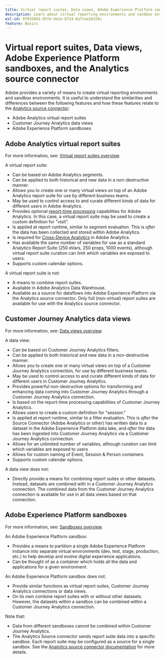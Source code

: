 ```yaml
---
title: Virtual report suites, Data views, Adobe Experience Platform sandboxes, and the Analytics source connector
description: Learn about virtual reporting environments and sandbox environments.
exl-id: 8f0358d1-85fe-4e1e-8724-8a7caa16328c
feature: Basics
---
```

# Virtual report suites, Data views, Adobe Experience Platform sandboxes, and the Analytics source connector

Adobe provides a variety of means to create virtual reporting environments and sandbox environments. It is useful to understand the similarities and differences between the following features and how these features relate to the [Analytics source connector](https://experienceleague.adobe.com/docs/experience-platform/sources/ui-tutorials/create/adobe-applications/analytics.html?lang=en):

* Adobe Analytics virtual report suites
* Customer Journey Analytics data views
* Adobe Experience Platform sandboxes

## Adobe Analytics virtual report suites

For more information, see: [Virtual report suites overview](https://experienceleague.adobe.com/docs/analytics/components/virtual-report-suites/vrs-about.html?lang=en).

A virtual report suite:

* Can be based on Adobe Analytics segments.
* Can be applied to both historical and new data in a non-destructive manner.
* Allows you to create one or many virtual views on top of an Adobe Analytics report suite for use by different business teams.
* May be used to control access to and curate different kinds of data for different users in Adobe Analytics.
* Provides optional [report-time processing](https://experienceleague.adobe.com/docs/analytics/components/virtual-report-suites/vrs-report-time-processing.html?lang=en) capabilities for Adobe Analytics. In this case, a virtual report suite may be used to create a custom definition for "visit".
* Is applied at report runtime, similar to segment evaluation. This is _after_ the data has been collected and stored within Adobe Analytics.
* Is required for [Cross-Device Analytics](https://experienceleague.adobe.com/docs/analytics/components/cda/overview.html?lang=en) in Adobe Analytics.
* Has available the same number of variables for use as a standard Analytics Report Suite (250 eVars, 250 props, 1000 events), although virtual report suite curation can limit which variables are exposed to users.
* Supports custom calendar options.

A virtual report suite is not:

* A means to combine report suites.
* Available in Adobe Analytics Data Warehouse.
* Available as a source for dataflows into Adobe Experience Platform via the Analytics source connector. Only full (non-virtual) report suites are available for use with the Analytics source connector.


## Customer Journey Analytics data views

For more information, see: [Data views overview](https://experienceleague.adobe.com/docs/analytics-platform/using/cja-dataviews/data-views.html?lang=en).

A data view:

* Can be based on Customer Journey Analytics filters.
* Can be applied to both historical and new data in a non-destructive manner.
* Allows you to create one or many virtual views on top of a Customer Journey Analytics connection, for use by different business teams.
* May be used to control access to and curate different kinds of data for different users in Customer Journey Analytics.
* Provides powerful non-destructive options for transforming and enhancing data coming into Customer Journey Analytics through a Customer Journey Analytics connection.
* Is based on the report-time processing capabilities of Customer Journey Analytics.
* Allows users to create a custom definition for "session."
* Is applied at report runtime, similar to a filter evaluation. This is _after_ the Source Connector (Adobe Analytics or other) has written data to a dataset in the Adobe Experience Platform data lake, and _after_ the data has been ingested into Customer Journey Analytics via a Customer Journey Analytics connection.
* Allows for an unlimited number of variables, although curation can limit which variables are exposed to users
* Allows for custom naming of Event, Session & Person containers.
* Supports custom calendar options.

A data view does not:

* Directly provide a means for combining report suites or other datasets. Instead, datasets are combined with in a Customer Journey Analytics connection. The combined data from the Customer Journey Analytics connection is available for use in all data views based on that connection.

## Adobe Experience Platform sandboxes

For more information, see: [Sandboxes overview](https://experienceleague.adobe.com/docs/experience-platform/sandbox/home.html?lang=en).

An Adobe Experience Platform sandbox:

* Provides a means to partition a single Adobe Experience Platform instance into separate virtual environments (dev, test, stage, production, etc.) to help develop and evolve digital experience applications.
* Can be thought of as a container which holds all the data and applications for a given environment.

An Adobe Experience Platform sandbox does not:

* Provide similar functions as virtual report suites, Customer Journey Analytics connections or data views.
* On its own combine report suites with or without other datasets. However, the datasets within a sandbox can be combined within a Customer Journey Analytics connection.

Note that:

* Data from different sandboxes cannot be combined within Customer Journey Analytics.
* The Analytics Source connector sends report suite data _into_ a specific sandbox. Each report suite may be configured as a source for a single sandbox. See the [Analytics source connector documentation](https://experienceleague.adobe.com/docs/experience-platform/sources/ui-tutorials/create/adobe-applications/analytics.html?lang=en) for more details.
